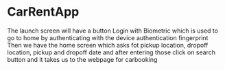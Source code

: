﻿# CarRentApp
The launch screen will have a button Login with Biometric which is used to go to home by authenticating with the device authentication fingerprint
Then we have the home screen which asks fot pickup location, dropoff location, pickup and dropoff date and after entering those click on search button and it takes us to the webpage for carbooking
